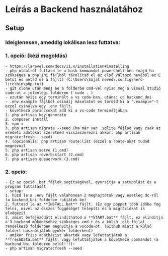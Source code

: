 # Leírás a Backend használatához

## Setup

### Ideiglenesen, ameddig lokálisan lesz futtatva:
### 1. opció: (kézi megoldás)
    - https://laravel.com/docs/11.x/installation#installing
    - php oldalról futtasd le a bash kommandot powershell-ben (majd ha szükséges a php.ini fájlból távolítsd el az első változó nevéből az E betűt és metsd el a fájlt) (C:\Users\Sajat neved\.config\herd-lite\bin\php.ini)
    - git clone után menj be a folderbe cmd-vel nyisd meg a visual studio code-ot a jelenlegi folderen ( code . )
    - ezután nyiss egy terminált a vs code-ban, utána: cd backend_Uni  
    - .env.example fájlból csinálj másolatot és töröld ki a ".example"-t ezzel csinálva egy .env fájlt.
    - következő parancsokat add ki a vs-code termináljában:
    1. php artisan key:generate
    2. composer install
	3. npm i
    3. php artisan migrate --seed (ha már van .sqlite fájlod vagy csak az eredeti adatokat szeretnéd visszaszerezni akkor: php artisan migrate:fresh --seed)
    4. (opcionális) php artisan route:list (ezzel a route-okat tudod megnézni)
    5. php artisan serve (1.cmd)
	6. php artisan reverb:start (2.cmd)
	7. php artisan queue:work (3.cmd)
### 2. opció:
	- Ez az opció .bat fájlok segítségével, gyorsítja a setupolást és a program futtatását
	- setup:
	1. húzd le a .env fájlt valahonnan Z meghajtótok vagy esetleg dc-ről (a backend_Uni folderbe rakjátok be)
	2. futtasd le az **INSTALL.bat** fájlt. (Ez egy pöppet több időbe fog telni, mivel az összes függőséget telepíti és a migrációkat is elvégezi)
	3. amint befejeződött elindíthatod a **START.bat** fájlt, ez elindítja a 3 backend működéséhez szükséges cmd-t és a külső .git fájlal rendelkező folderben megnyitja a vscode-ot. (Github miatt a külső foldert használjátok gyökér folderként)
	- amikor friss adatbázist akartok vagy lefuttatjátok a **freshData.bat** fájlt, vagy lefuttatjátok a következő commandot (a backend_Uni folderen belül!!!): 
	- php artisan migrate:fresh --seed
